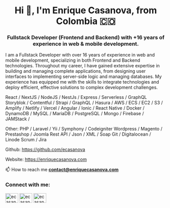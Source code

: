 <h1 align="center">Hi 👋, I'm Enrique Casanova, from Colombia 🇨🇴</h1>
<h3 align="center">
Fullstack Developer (Frontend and Backend) with +16 years of experience in web & mobile development.
</h3>
<p>
I am a Fullstack Developer with over 16 years of experience in web and mobile development, specializing in both Frontend and Backend technologies. Throughout my career, I have gained extensive expertise in building and managing complete applications, from designing user interfaces to implementing server-side logic and managing databases. My experience has equipped me with the skills to integrate technologies and deploy efficient, effective solutions to complex development challenges.</p>
<p>
React / NextJS / NodeJS / NestJs / Express / Serverless / GraphQL
Storyblok / Contentful / Strapi / GraphQL / Hasura /
AWS / ECS / EC2 / S3 / Amplify / Netlify / Vercel /
Angular / Ionic / React Native / Docker / DynamoDB /
MySQL / MariaDB / PostgreSQL / Mongo / Firebase / JAMStack / 

Other:
PHP / Laravel / Yii / Symphony / Codeigniter
Wordpress / Magento / Prestashop / Joomla
Rest API / Json / XML / Soap
Git  / Digitalocean / Linode
Scrum / Jira

Github:
https://github.com/ecasanova

Website:
https://enriquecasanova.com
  
 📫  How to reach me **contact@enriquecasanova.com**
</p>

<h3 align="left">Connect with me:</h3>
<p align="left">
<a href="https://twitter.com/ecasanovave" target="blank"><img align="center" src="https://raw.githubusercontent.com/rahuldkjain/github-profile-readme-generator/master/src/images/icons/Social/twitter.svg" alt="ecasanovave" height="30" width="40" /></a>
<a href="https://linkedin.com/in/ecasanovave" target="blank"><img align="center" src="https://raw.githubusercontent.com/rahuldkjain/github-profile-readme-generator/master/src/images/icons/Social/linked-in-alt.svg" alt="ecasanovave" height="30" width="40" /></a>
<a href="https://instagram.com/ecasanovave" target="blank"><img align="center" src="https://raw.githubusercontent.com/rahuldkjain/github-profile-readme-generator/master/src/images/icons/Social/instagram.svg" alt="ecasanovave" height="30" width="40" /></a>
</p>
